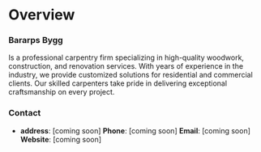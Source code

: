 # Overview
 
### Bararps Bygg
Is a professional carpentry firm specializing in high-quality woodwork, construction, and renovation services. With years of experience in the industry, we provide customized solutions for residential and commercial clients. Our skilled carpenters take pride in delivering exceptional craftsmanship on every project.

### Contact
- **address**: [coming soon]
**Phone**: [coming soon]
**Email**: [coming soon]
**Website**: [coming soon]


